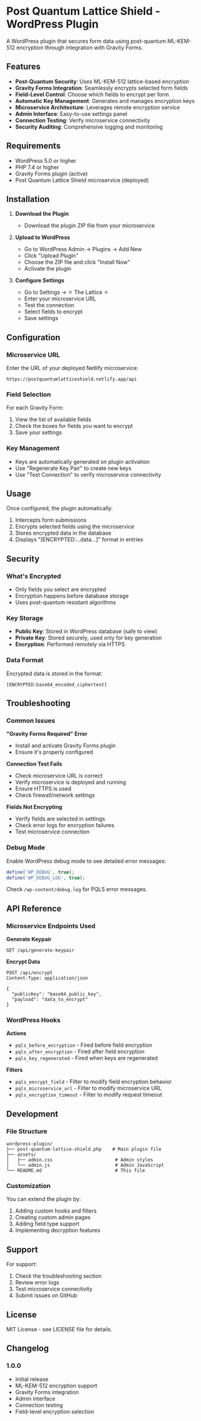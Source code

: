 # Post Quantum Lattice Shield - WordPress Plugin

A WordPress plugin that secures form data using post-quantum ML-KEM-512 encryption through integration with Gravity Forms.

## Features

- **Post-Quantum Security**: Uses ML-KEM-512 lattice-based encryption
- **Gravity Forms Integration**: Seamlessly encrypts selected form fields
- **Field-Level Control**: Choose which fields to encrypt per form
- **Automatic Key Management**: Generates and manages encryption keys
- **Microservice Architecture**: Leverages remote encryption service
- **Admin Interface**: Easy-to-use settings panel
- **Connection Testing**: Verify microservice connectivity
- **Security Auditing**: Comprehensive logging and monitoring

## Requirements

- WordPress 5.0 or higher
- PHP 7.4 or higher
- Gravity Forms plugin (active)
- Post Quantum Lattice Shield microservice (deployed)

## Installation

1. **Download the Plugin**
   - Download the plugin ZIP file from your microservice

2. **Upload to WordPress**
   - Go to WordPress Admin → Plugins → Add New
   - Click "Upload Plugin"
   - Choose the ZIP file and click "Install Now"
   - Activate the plugin

3. **Configure Settings**
   - Go to Settings → ⚛ The Lattice ⚛
   - Enter your microservice URL
   - Test the connection
   - Select fields to encrypt
   - Save settings

## Configuration

### Microservice URL
Enter the URL of your deployed Netlify microservice:
```
https://postquantumlatticeshield.netlify.app/api
```

### Field Selection
For each Gravity Form:
1. View the list of available fields
2. Check the boxes for fields you want to encrypt
3. Save your settings

### Key Management
- Keys are automatically generated on plugin activation
- Use "Regenerate Key Pair" to create new keys
- Use "Test Connection" to verify microservice connectivity

## Usage

Once configured, the plugin automatically:
1. Intercepts form submissions
2. Encrypts selected fields using the microservice
3. Stores encrypted data in the database
4. Displays "[ENCRYPTED:...data...]" format in entries

## Security

### What's Encrypted
- Only fields you select are encrypted
- Encryption happens before database storage
- Uses post-quantum resistant algorithms

### Key Storage
- **Public Key**: Stored in WordPress database (safe to view)
- **Private Key**: Stored securely, used only for key generation
- **Encryption**: Performed remotely via HTTPS

### Data Format
Encrypted data is stored in the format:
```
[ENCRYPTED:base64_encoded_ciphertext]
```

## Troubleshooting

### Common Issues

**"Gravity Forms Required" Error**
- Install and activate Gravity Forms plugin
- Ensure it's properly configured

**Connection Test Fails**
- Check microservice URL is correct
- Verify microservice is deployed and running
- Ensure HTTPS is used
- Check firewall/network settings

**Fields Not Encrypting**
- Verify fields are selected in settings
- Check error logs for encryption failures
- Test microservice connection

### Debug Mode
Enable WordPress debug mode to see detailed error messages:
```php
define('WP_DEBUG', true);
define('WP_DEBUG_LOG', true);
```

Check `/wp-content/debug.log` for PQLS error messages.

## API Reference

### Microservice Endpoints Used

**Generate Keypair**
```http
GET /api/generate-keypair
```

**Encrypt Data**
```http
POST /api/encrypt
Content-Type: application/json

{
  "publicKey": "base64_public_key",
  "payload": "data_to_encrypt"
}
```

### WordPress Hooks

**Actions**
- `pqls_before_encryption` - Fired before field encryption
- `pqls_after_encryption` - Fired after field encryption
- `pqls_key_regenerated` - Fired when keys are regenerated

**Filters**
- `pqls_encrypt_field` - Filter to modify field encryption behavior
- `pqls_microservice_url` - Filter to modify microservice URL
- `pqls_encryption_timeout` - Filter to modify request timeout

## Development

### File Structure
```
wordpress-plugin/
├── post-quantum-lattice-shield.php    # Main plugin file
├── assets/
│   ├── admin.css                       # Admin styles
│   └── admin.js                        # Admin JavaScript
└── README.md                           # This file
```

### Customization
You can extend the plugin by:
1. Adding custom hooks and filters
2. Creating custom admin pages
3. Adding field type support
4. Implementing decryption features

## Support

For support:
1. Check the troubleshooting section
2. Review error logs
3. Test microservice connectivity
4. Submit issues on GitHub

## License

MIT License - see LICENSE file for details.

## Changelog

### 1.0.0
- Initial release
- ML-KEM-512 encryption support
- Gravity Forms integration
- Admin interface
- Connection testing
- Field-level encryption selection 